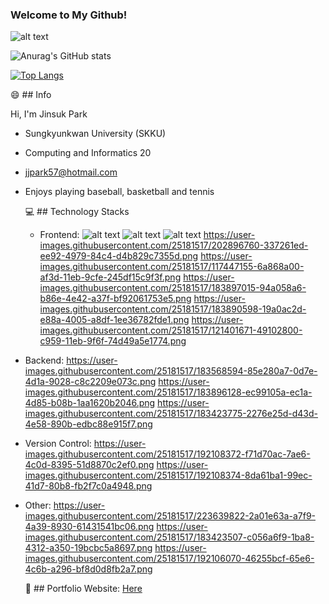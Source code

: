### Welcome to My Github!

![alt text]("https://images.pexels.com/photos/792381/pexels-photo-792381.jpeg?cs=srgb&dl=pexels-george-desipris-792381.jpg&fm=jpg")

![Anurag's GitHub stats](https://github-readme-stats.vercel.app/api?username=jjpark51&show_icons=true&theme=radical)


[![Top Langs](https://github-readme-stats.vercel.app/api/top-langs/?username=jjpark51&layout=compact)](https://github.com/jjpark51/github-readme-stats)


 😄 ## Info
 
Hi, I'm Jinsuk Park
- Sungkyunkwan University (SKKU)
- Computing and Informatics 20
- jjpark57@hotmail.com
- Enjoys playing baseball, basketball and tennis


 
  💻 ## Technology Stacks
  
  - Frontend: ![alt text](https://user-images.githubusercontent.com/25181517/192158954-f88b5814-d510-4564-b285-dff7d6400dad.png) 	![alt text](https://user-images.githubusercontent.com/25181517/183898674-75a4a1b1-f960-4ea9-abcb-637170a00a75.png) 	![alt text](https://user-images.githubusercontent.com/25181517/192158956-48192682-23d5-4bfc-9dfb-6511ade346bc.png) https://user-images.githubusercontent.com/25181517/202896760-337261ed-ee92-4979-84c4-d4b829c7355d.png 	https://user-images.githubusercontent.com/25181517/117447155-6a868a00-af3d-11eb-9cfe-245df15c9f3f.png	https://user-images.githubusercontent.com/25181517/183897015-94a058a6-b86e-4e42-a37f-bf92061753e5.png https://user-images.githubusercontent.com/25181517/183890598-19a0ac2d-e88a-4005-a8df-1ee36782fde1.png https://user-images.githubusercontent.com/25181517/121401671-49102800-c959-11eb-9f6f-74d49a5e1774.png <br>
- Backend: https://user-images.githubusercontent.com/25181517/183568594-85e280a7-0d7e-4d1a-9028-c8c2209e073c.png 	https://user-images.githubusercontent.com/25181517/183896128-ec99105a-ec1a-4d85-b08b-1aa1620b2046.png https://user-images.githubusercontent.com/25181517/183423775-2276e25d-d43d-4e58-890b-edbc88e915f7.png
- Version Control: https://user-images.githubusercontent.com/25181517/192108372-f71d70ac-7ae6-4c0d-8395-51d8870c2ef0.png https://user-images.githubusercontent.com/25181517/192108374-8da61ba1-99ec-41d7-80b8-fb2f7c0a4948.png
- Other: https://user-images.githubusercontent.com/25181517/223639822-2a01e63a-a7f9-4a39-8930-61431541bc06.png 	https://user-images.githubusercontent.com/25181517/183423507-c056a6f9-1ba8-4312-a350-19bcbc5a8697.png 	https://user-images.githubusercontent.com/25181517/192106070-46255bcf-65e6-4c6b-a296-bf8d0d8fb2a7.png 	

  📝 ## Portfolio Website: <a href="https://jsp-portfolio.netlify.app/">Here</a>
  
  

<!--
**jjpark51/jjpark51** is a ✨ _special_ ✨ repository because its `README.md` (this file) appears on your GitHub profile.

Here are some ideas to get you started:

- 🔭 I’m currently working on ...
- 🌱 I’m currently learning ...
- 👯 I’m looking to collaborate on ...
- 🤔 I’m looking for help with ...
- 💬 Ask me about ...
- 📫 How to reach me: ...
- 😄 Pronouns: ...
- ⚡ Fun fact: ...
-->
